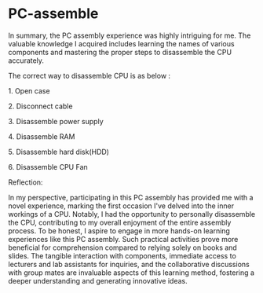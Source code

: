 # PC-assemble
<p>In summary, the PC assembly experience was highly intriguing for me. The valuable knowledge I acquired includes learning the names of various components and mastering the proper steps to disassemble the CPU accurately.
<p>The correct way to disassemble CPU is as below : <p/>
<p>1. Open case</p>
<p>2. Disconnect cable</p>
<p>3. Disassemble power supply</p>
<p>4. Disassemble RAM</p>
<p>5. Disassemble hard disk(HDD)</p>
<p>6. Disassemble CPU Fan</p>

<p>Reflection:</p>
<p>In my perspective, participating in this PC assembly has provided me with a novel experience, marking the first occasion I've delved into the inner workings of a CPU. Notably, I had the opportunity to personally disassemble the CPU, contributing to my overall enjoyment of the entire assembly process. To be honest, I aspire to engage in more hands-on learning experiences like this PC assembly. Such practical activities prove more beneficial for comprehension compared to relying solely on books and slides. The tangible interaction with components, immediate access to lecturers and lab assistants for inquiries, and the collaborative discussions with group mates are invaluable aspects of this learning method, fostering a deeper understanding and generating innovative ideas. </p>
